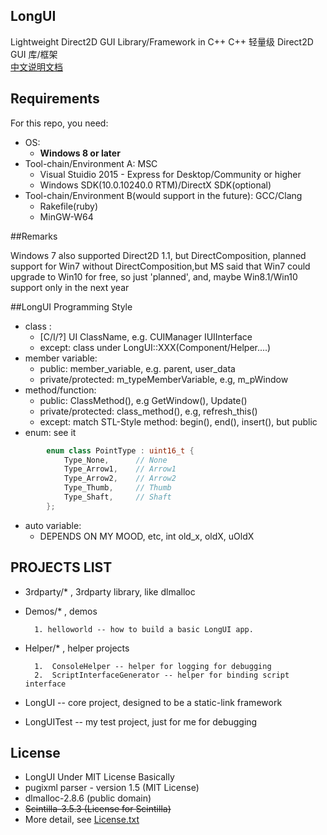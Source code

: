 ﻿## LongUI
  
Lightweight Direct2D GUI Library/Framework in C++
 C++ 轻量级 Direct2D GUI 库/框架  
[中文说明文档](/README.zh-cn.md)

## Requirements
  
For this repo, you need:
  
  - OS: 
    - **Windows 8 or later**
  - Tool-chain/Environment A: MSC  
    - Visual Stuidio 2015 - Express for Desktop/Community or higher
    - Windows SDK(10.0.10240.0 RTM)/DirectX SDK(optional)
  - Tool-chain/Environment B(would support in the future): GCC/Clang  
    - Rakefile(ruby)
    - MinGW-W64
    
##Remarks
  
  Windows 7 also supported Direct2D 1.1, but DirectComposition, planned support
  for Win7 without DirectComposition,but MS said that Win7 could upgrade to 
  Win10 for free, so just 'planned', and, maybe Win8.1/Win10 support only in 
  the next year
  
##LongUI Programming Style
  
  - class :  
      - \[C/I/?\] UI ClassName, e.g. CUIManager IUIInterface  
      - except: class under LongUI::XXX(Component/Helper....)
  - member variable:  
      - public: member_variable, e.g. parent, user_data  
      - private/protected: m_typeMemberVariable, e.g, m_pWindow
  - method/function:  
      - public: ClassMethod(), e.g GetWindow(), Update()
      - private/protected:  class_method(), e.g, refresh_this()  
      - except: match STL-Style method: begin(), end(), insert(), but public
  - enum:  see it
```cpp
        enum class PointType : uint16_t {
            Type_None,      // None
            Type_Arrow1,    // Arrow1
            Type_Arrow2,    // Arrow2
            Type_Thumb,     // Thumb
            Type_Shaft,     // Shaft
        };
```
  - auto variable:  
    - DEPENDS ON MY MOOD, etc, int old_x, oldX, uOldX
    
  
## PROJECTS LIST
  
  -  3rdparty/* , 3rdparty library, like dlmalloc
  -  Demos/* , demos
  
           1. helloworld -- how to build a basic LongUI app.
  -  Helper/* , helper projects
  
           1.  ConsoleHelper -- helper for logging for debugging
           2.  ScriptInterfaceGenerator -- helper for binding script interface
  -  LongUI -- core project, designed to be a static-link framework
  -  LongUITest -- my test project, just for me for debugging
  
 ## License
   
   - LongUI Under MIT License Basically
   - pugixml parser - version 1.5 (MIT License)
   - dlmalloc-2.8.6 (public domain)
   - ~~Scintilla-3.5.3 (License for Scintilla)~~
   - More detail, see [License.txt](/License.txt)
   